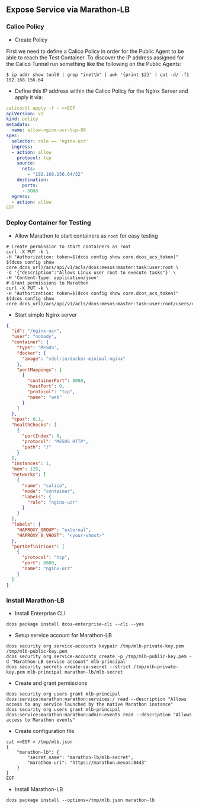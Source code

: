 ## Expose Service via Marathon-LB

### Calico Policy

- Create Policy

First we need to define a Calico Policy in order for the Public Agent to be able to reach the Test Container. To discover the IP address assigned for the Calico Tunnel run something like the following on the Public Agents:

```
$ ip addr show tunl0 | grep "inet\b" | awk '{print $2}' | cut -d/ -f1
192.168.156.64
```

- Define this IP address within the Calico Policy for the Nginx Server and apply it via:

```yaml
calicoctl apply -f - <<EOF
apiVersion: v1
kind: policy
metadata:
  name: allow-nginx-ucr-tcp-80
spec:
  selector: role == 'nginx-ucr'
  ingress:
  - action: allow
    protocol: tcp
    source:
      nets:
        - "192.168.156.64/32"
    destination:
      ports:
      - 8080
  egress:
  - action: allow
EOF
```

### Deploy Container for Testing

- Allow Marathon to start containers as `root` for easy testing

```
# Create permission to start containers as root
curl -X PUT -k \
-H "Authorization: token=$(dcos config show core.dcos_acs_token)" $(dcos config show core.dcos_url)/acs/api/v1/acls/dcos:mesos:master:task:user:root \
-d '{"description":"Allows Linux user root to execute tasks"}' \
-H 'Content-Type: application/json'
# Grant permissions to Marathon
curl -X PUT -k \
-H "Authorization: token=$(dcos config show core.dcos_acs_token)" $(dcos config show core.dcos_url)/acs/api/v1/acls/dcos:mesos:master:task:user:root/users/dcos_marathon/create
```

- Start simple Nginx server

```json
{
  "id": "/nginx-ucr",
  "user": "nobody",
  "container": {
    "type": "MESOS",
    "docker": {
      "image": "sdelrio/docker-minimal-nginx"
    },
    "portMappings": [
      {
        "containerPort": 8080,
        "hostPort": 0,
        "protocol": "tcp",
        "name": "web"
      }
    ]
  },
  "cpus": 0.1,
  "healthChecks": [
    {
      "portIndex": 0,
      "protocol": "MESOS_HTTP",
      "path": "/"
    }
  ],
  "instances": 1,
  "mem": 128,
  "networks": [
    {
      "name": "calico",
      "mode": "container",
      "labels": {
        "role": "nginx-ucr"
      }
    }
  ],
  "labels": {
    "HAPROXY_GROUP": "external",
    "HAPROXY_0_VHOST": "<your-vhost>"
  },
  "portDefinitions": [
    {
      "protocol": "tcp",
      "port": 8080,
      "name": "nginx-ucr"
    }
  ]
}
```

### Install Marathon-LB

- Install Enterprise CLI

```
dcos package install dcos-enterprise-cli --cli --yes
```

- Setup service account for Marathon-LB

```
dcos security org service-accounts keypair /tmp/mlb-private-key.pem /tmp/mlb-public-key.pem
dcos security org service-accounts create -p /tmp/mlb-public-key.pem -d "Marathon-LB service account" mlb-principal
dcos security secrets create-sa-secret --strict /tmp/mlb-private-key.pem mlb-principal marathon-lb/mlb-secret
```

- Create and grant permissions

```
dcos security org users grant mlb-principal dcos:service:marathon:marathon:services:/ read --description "Allows access to any service launched by the native Marathon instance"
dcos security org users grant mlb-principal dcos:service:marathon:marathon:admin:events read --description "Allows access to Marathon events"
```

- Create configuration file

```
cat <<EOF > /tmp/mlb.json
{
    "marathon-lb": {
        "secret_name": "marathon-lb/mlb-secret",
        "marathon-uri": "https://marathon.mesos:8443"
    }
}
EOF
```

- Install Marathon-LB

```
dcos package install --options=/tmp/mlb.json marathon-lb
```
